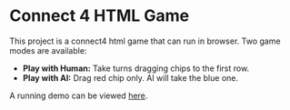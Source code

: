 # Connect 4 HTML Game

This project is a connect4 html game that can run in browser. Two game modes are available:

* **Play with Human:** Take turns dragging chips to the first row.
* **Play with AI:** Drag red chip only. AI will take the blue one.

A running demo can be viewed [here](http://qinliyu.com/projects/connect4-html-game/).
